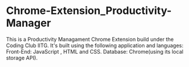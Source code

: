 # Chrome-Extension_Productivity-Manager
This is a Productivity Managament Chrome Extension build under the Coding Club IITG. It's built using the following application and languages:  Front-End: JavaScript , HTML and CSS. Database: Chrome(using its local storage API).
